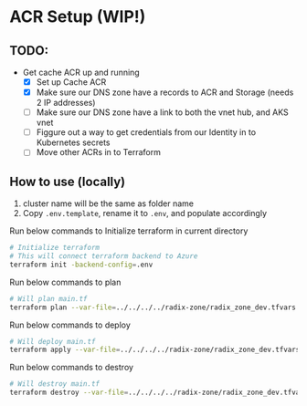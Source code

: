 # ACR Setup (WIP!)
## TODO:
- Get cache ACR up and running
  - [x] Set up Cache ACR
  - [x] Make sure our DNS zone have a records to ACR and Storage (needs 2 IP addresses)
  - [ ] Make sure our DNS zone have a link to both the vnet hub, and AKS vnet
  - [ ] Figgure out a way to get credentials from our Identity in to Kubernetes secrets
  - [ ] Move other ACRs in to Terraform 

## How to use (locally)

1. cluster name will be the same as folder name
2. Copy `.env.template`, rename it to `.env`, and populate accordingly

Run below commands to Initialize terraform in current directory

```sh
# Initialize terraform
# This will connect terraform backend to Azure
terraform init -backend-config=.env
```

Run below commands to plan

```sh
# Will plan main.tf
terraform plan --var-file=../../../../radix-zone/radix_zone_dev.tfvars
```

Run below commands to deploy

```sh
# Will deploy main.tf
terraform apply --var-file=../../../../radix-zone/radix_zone_dev.tfvars
```

Run below commands to destroy

```sh
# Will destroy main.tf
terraform destroy --var-file=../../../../radix-zone/radix_zone_dev.tfvars
```
